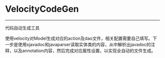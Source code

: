 # VelocityCodeGen
---
代码自动生成工具

使用velocity对Model生成对应的action及dao文件，相关配置需要自己填写。下一步是使用xjavadoc和javaparser读取实体类的内容，从中解析出javadoc的注释，以及annotation内容，然后完成对应属性设置，以实现全自动的文件生成。